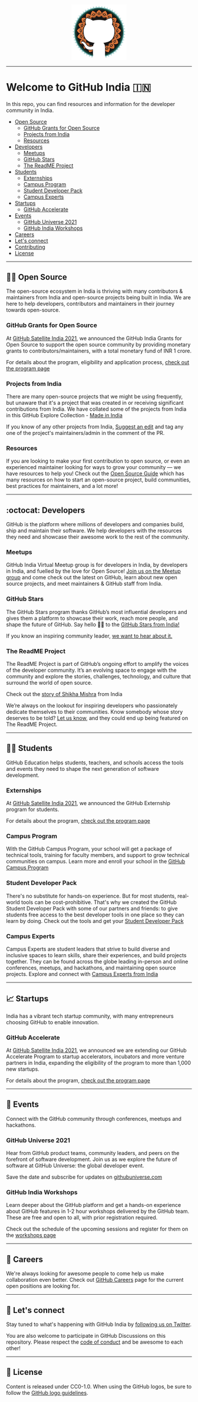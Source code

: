 <p align="center">
<img src="assets/india_invertocat.png" width="150">
</p>

---

# Welcome to GitHub India 🇮🇳

In this repo, you can find resources and information for the developer community in India.

 * [Open Source](#--open-source)
     * [GitHub Grants for Open Source](#github-grants-for-open-source)
     * [Projects from India](#projects-from-india)
     * [Resources](#resources)
* [Developers](#octocat--developers)
     * [Meetups](#meetups)
     * [GitHub Stars](#github-stars)
     * [The ReadME Project](#the-readme-project)
* [Students](#-students)
     * [Externships](#externships)
     * [Campus Program](#campus-program)
     * [Student Developer Pack](#student-developer-pack)
     * [Campus Experts](#campus-experts)
* [Startups](#-startups)
     * [GitHub Accelerate](#github-accelerate)
* [Events](#-events)
     * [GitHub Universe 2021](#github-universe-2021)
     * [GitHub India Workshops](#github-india-workshops)  
* [Careers](#-careers)
* [Let's connect](#-lets-connect)
* [Contributing](#️-contributing)
* [License](#-license)

---

## 🧑‍💻  Open Source

The open-source ecosystem in India is thriving with many contributors & maintainers from India and open-source projects being built in India. We are here to help developers, contributors and maintainers in their journey towards open-source.

### GitHub Grants for Open Source

At [GitHub Satellite India 2021](https://githubsatellite.com), we announced the GitHub India Grants for Open Source to support the open source community by providing monetary grants to contributors/maintainers, with a total monetary fund of INR 1 crore.

For details about the program, eligibility and application process, [check out the program page](Open%20Source/GRANTS.md)

### Projects from India

There are many open-source projects that we might be using frequently, but unaware that it's a project that was created in or receiving significant contributions from India. We have collated some of the projects from India in this GitHub Explore Collection - [Made in India](https://github.com/collections/made-in-india)

If you know of any other projects from India, [Suggest an edit](https://github.com/github/explore/edit/main/collections/made-in-india/index.md?source=suggest-edits-made-in-india) and tag any one of the project's maintainers/admin in the comment of the PR.


### Resources

If you are looking to make your first contribution to open source, or even an experienced maintainer looking for ways to grow your community — we have resources to help you! Check out the [Open Source Guide](https://opensource.guide) which has many resources on how to start an open-source project, build communities, best practices for maintainers, and a lot more!

---

## :octocat:  Developers

GitHub is the platform where millions of developers and companies build, ship and maintain their software. We help developers with the resources they need and showcase their awesome work to the rest of the community.

### Meetups

GitHub India Virtual Meetup group is for developers in India, by developers in India, and fuelled by the love for Open Source! [Join us on the Meetup group](https://www.meetup.com/GitHub-India/) and come check out the latest on GitHub, learn about new open source projects, and meet maintainers & GitHub staff from India.

### GitHub Stars

The GitHub Stars program thanks GitHub’s most influential developers and gives them a platform to showcase their work, reach more people, and shape the future of GitHub. Say hello 👋🏼 to the [GitHub Stars from India!](https://stars.github.com/profiles/?country=India)

If you know an inspiring community leader, [we want to hear about it.](https://stars.github.com/nominate/)


### The ReadME Project

The ReadME Project is part of GitHub’s ongoing effort to amplify the voices of the developer community. It’s an evolving space to engage with the community and explore the stories, challenges, technology, and culture that surround the world of open source.

Check out the [story of Shikha Mishra](https://github.com/readme/shikha-mishra) from India

We’re always on the lookout for inspiring developers who passionately dedicate themselves to their communities. Know somebody whose story deserves to be told? [Let us know](https://github.com/readme/nominate), and they could end up being featured on The ReadME Project.

---

## 🧑‍🎓 Students

GitHub Education helps students, teachers, and schools access the tools and events they need to shape the next generation of software development.

### Externships

At [GitHub Satellite India 2021](https://githubsatellite.com), we announced the GitHub Externship program for students.

For details about the program, [check out the program page](Students/EXTERNSHIPS.md)

### Campus Program

With the GitHub Campus Program, your school will get a package of technical tools, training for faculty members, and support to grow technical communities on campus. Learn more and enroll your school in the [GitHub Campus Program](https://education.github.com/schools)

### Student Developer Pack

There's no substitute for hands-on experience. But for most students, real-world tools can be cost-prohibitive. That's why we created the GitHub Student Developer Pack with some of our partners and friends: to give students free access to the best developer tools in one place so they can learn by doing. Check out the tools and get your [Student Developer Pack](https://education.github.com/pack)

### Campus Experts

Campus Experts are student leaders that strive to build diverse and inclusive spaces to learn skills, share their experiences, and build projects together. They can be found across the globe leading in-person and online conferences, meetups, and hackathons, and maintaining open source projects. Explore and connect with [Campus Experts from India](https://githubcampus.expert/experts)

---

## 📈 Startups

India has a vibrant tech startup community, with many entrepreneurs choosing GitHub to enable innovation. 

### GitHub Accelerate

At [GitHub Satellite India 2021](https://githubsatellite.com), we announced we are extending our GitHub Accelerate Program to startup accelerators, incubators and more venture partners in India, expanding the eligibility of the program to more than 1,000 new startups.

For details about the program, [check out the program page](Startups/ACCELERATE.md)

---

## 📢 Events

Connect with the GitHub community through conferences, meetups and hackathons.

### GitHub Universe 2021

Hear from GitHub product teams, community leaders, and peers on the forefront of software development. Join us as we explore the future of software at GitHub Universe: the global developer event. 

Save the date and subscribe for updates on [githubuniverse.com](https://githubuniverse.com)

### GitHub India Workshops

Learn deeper about the GitHub platform and get a hands-on experience about GitHub features in 1-2 hour workshops delivered by the GitHub team. These are free and open to all, with prior registration required.

Check out the schedule of the upcoming sessions and register for them on the [workshops page](Events/GitHub%20Workshops)


---

## 💼 Careers

We're always looking for awesome people to come help us make collaboration even better. Check out [GitHub Careers](https://github.com/careers) page for the current open positions are looking for.

---

## 💬 Let's connect

Stay tuned to what's happening with GitHub India by [following us on Twitter](https://twitter.com/GitHubIndia).

You are also welcome to participate in GitHub Discussions on this repository. Please respect the [code of conduct](CODE_OF_CONDUCT.md) and be awesome to each other!

---

## 📜 License

Content is released under CC0-1.0. 
When using the GitHub logos, be sure to follow the [GitHub logo guidelines](https://github.com/logos).
